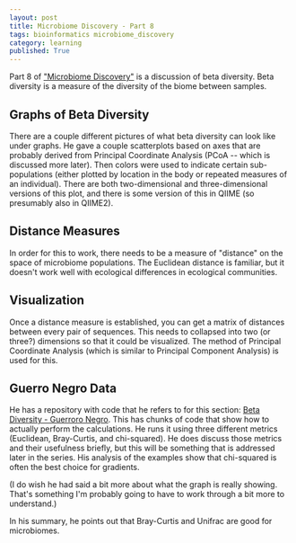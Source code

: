 ```yaml
---
layout: post
title: Microbiome Discovery - Part 8
tags: bioinformatics microbiome_discovery
category: learning
published: True
---
```


Part 8 of ["Microbiome Discovery"](https://www.youtube.com/playlist?list=PLOPiWVjg6aTzsA53N19YqJQeZpSCH9QPc) is a discussion of beta diversity. Beta diversity is a measure of the diversity of the biome between samples.

## Graphs of Beta Diversity

There are a couple different pictures of what beta diversity can look like under graphs. He gave a couple scatterplots based on axes that are probably derived from Principal Coordinate Analysis (PCoA -- which is discussed more later). Then colors were used to indicate certain sub-populations (either plotted by location in the body or repeated measures of an individual). There are both two-dimensional and three-dimensional versions of this plot, and there is some version of this in QIIME (so presumably also in QIIME2).

## Distance Measures

In order for this to work, there needs to be a measure of "distance" on the space of microbiome populations. The Euclidean distance is familiar, but it doesn't work well with ecological differences in ecological communities.

## Visualization

Once a distance measure is established, you can get a matrix of distances between every pair of sequences. This needs to collapsed into two (or three?) dimensions so that it could be visualized. The method of Principal Coordinate Analysis (which is similar to Principal Component Analysis) is used for this.

## Guerro Negro Data

He has a repository with code that he refers to for this section: [Beta Diversity - Guerroro Negro](http://metagenome.cs.umn.edu/microbiomecodebrowser/doc/index.html). This has chunks of code that show how to actually perform the calculations. He runs it using three different metrics (Euclidean, Bray-Curtis, and chi-squared). He does discuss those metrics and their usefulness briefly, but this will be something that is addressed later in the series. His analysis of the examples show that chi-squared is often the best choice for gradients.

(I do wish he had said a bit more about what the graph is really showing. That's something I'm probably going to have to work through a bit more to understand.)

In his summary, he points out that Bray-Curtis and Unifrac are good for microbiomes.
